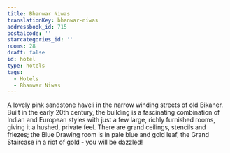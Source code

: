 ```yaml
---
title: Bhanwar Niwas
translationKey: bhanwar-niwas
addressbook_id: 715
postalcode: ''
starcategories_id: ''
rooms: 28
draft: false
id: hotel
type: hotels
tags:
  - Hotels
  - Bhanwar Niwas
---
```

A lovely pink sandstone haveli in the narrow winding streets of old Bikaner. Built in the early 20th century, the building is a fascinating combination of Indian and European styles with just a few large, richly furnished rooms, giving it a hushed, private feel. There are grand ceilings, stencils and friezes; the Blue Drawing room is in pale blue and gold leaf, the Grand Staircase in a riot of gold - you will be dazzled! 